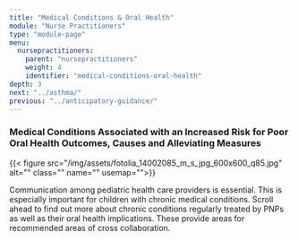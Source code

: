 ```yaml
---
title: "Medical Conditions & Oral Health"
module: "Nurse Practitioners"
type: "module-page"
menu:
  nursepractitioners:
    parent: "nursepractitioners"
    weight: 4
    identifier: "medical-conditions-oral-health"
depth: 3
next: "../asthma/"
previous: "../anticipatory-guidance/"
---
```

<div class="pageblock"><h3>Medical Conditions Associated with an Increased Risk for Poor Oral Health Outcomes, Causes and Alleviating Measures </h3>
</div><div class="pageblock right img-polaroid img-rounded">
<div class="caption">
</div>
{{< figure src="/img/assets/fotolia_14002085_m_s_jpg_600x600_q85.jpg" alt="" class="" name="" usemap="">}}</div><div class="pageblock"><p>Communication among pediatric health care providers is essential.  This is especially important for children with chronic medical conditions.  Scroll ahead to find out more about chronic conditions regularly treated by PNPs as well as their oral health implications.  These provide areas for recommended areas of cross collaboration.</p>
</div>